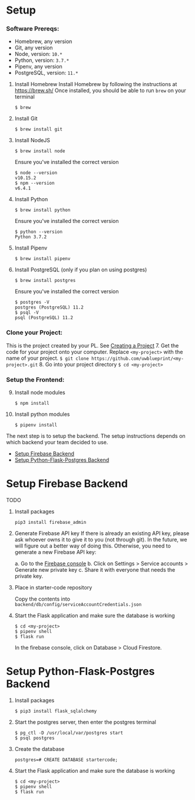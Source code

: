 # Setup
### Software Prereqs:
- Homebrew, any version
- Git, any version
- Node, version: `10.*`
- Python, version: `3.7.*`
- Pipenv, any version
- PostgreSQL, version: `11.*`

1. Install Homebrew
    Install Homebrew by following the instructions at <https://brew.sh/>
    Once installed, you should be able to run `brew` on your terminal
    ```
    $ brew
    ```
2. Install Git
    ```
    $ brew install git
    ```
3. Install NodeJS
    ```
    $ brew install node
    ```
    Ensure you've installed the correct version
    ```
    $ node --version
    v10.15.2
    $ npm --version
    v6.4.1
    ```
4. Install Python
    ```
    $ brew install python
    ```
    Ensure you've installed the correct version
    ```
    $ python --version
    Python 3.7.2
    ```
5. Install Pipenv
    ```
    $ brew install pipenv
    ```
6. Install PostgreSQL (only if you plan on using postgres)
    ```
    $ brew install postgres
    ```
    Ensure you've installed the correct version
    ```
    $ postgres -V
    postgres (PostgreSQL) 11.2
    $ psql -V
    psql (PostgreSQL) 11.2
    ```
### Clone your Project:
This is the project created by your PL. See [Creating a Project](CREATING_A_PROJECT.md)
7. Get the code for your project onto your computer. Replace `<my-project>` with the name of your project.
    ```
    $ git clone https://github.com/uwblueprint/<my-project>.git
    ```
8. Go into your project directory
    ```
    $ cd <my-project>
    ```
### Setup the Frontend:
9. Install node modules
    ```
    $ npm install
    ```
10. Install python modules
    ```
    $ pipenv install
    ```
The next step is to setup the backend. The setup instructions depends on which backend your team decided to use.
- [Setup Firebase Backend](#setup-firebase-backend)
- [Setup Python-Flask-Postgres Backend](#setup-python-flask-postgres-backend)

# Setup Firebase Backend
TODO
1. Install packages
    ```
    pip3 install firebase_admin
    ```

2. Generate Firebase API key
    If there is already an existing API key, please ask whoever owns it to give it to you (not through git). In the future, we will figure out a better way of doing this. Otherwise, you need to generate a new Firebase API key:

    a. Go to the [Firebase console](https://console.firebase.google.com/u/1/project/startercode-98c1c/)
    b. Click on Settings > Service accounts > Generate new private key
    c. Share it with everyone that needs the private key.

3. Place in starter-code repository

    Copy the contents into `backend/db/config/serviceAccountCredentials.json`

4. Start the Flask application and make sure the database is working
    ```
    $ cd <my-project>
    $ pipenv shell
    $ flask run
    ```
    In the firebase console, click on Database > Cloud Firestore.


# Setup Python-Flask-Postgres Backend
1. Install packages
    ```
    $ pip3 install flask_sqlalchemy
    ```

2. Start the postgres server, then enter the postgres terminal
    ```
    $ pg_ctl -D /usr/local/var/postgres start
    $ psql postgres
    ```

3. Create the database
    ```
    postgres=# CREATE DATABASE startercode;
    ```

4. Start the Flask application and make sure the database is working
    ```
    $ cd <my-project>
    $ pipenv shell
    $ flask run
    ```
